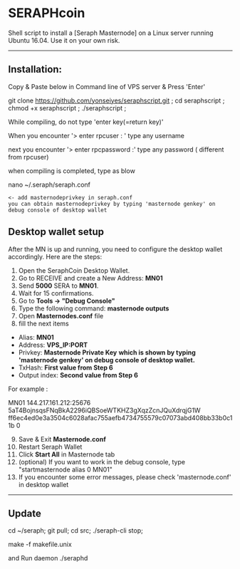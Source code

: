 # SERAPHcoin

Shell script to install a [Seraph Masternode] on a Linux server running Ubuntu 16.04. Use it on your own risk.  

***

## Installation:  
Copy & Paste below in Command line of VPS server & Press 'Enter'

  git clone https://github.com/yonseiyes/seraphscript.git ; cd seraphscript ; chmod +x seraphscript ; ./seraphscript ;

While compiling, do not type 'enter key(=return key)'

  When you encounter '> enter rpcuser : ' type any username
  
  next you encounter '> enter rpcpassword :' type any password ( different from rpcuser)

when compiling is completed, type as blow

  nano ~/.seraph/seraph.conf

    <- add masternodeprivkey in seraph.conf 
    you can obtain masternodeprivkey by typing 'masternode genkey' on debug console of desktop wallet

## Desktop wallet setup  

After the MN is up and running, you need to configure the desktop wallet accordingly. Here are the steps:  
1. Open the SeraphCoin Desktop Wallet.  
2. Go to RECEIVE and create a New Address: **MN01**  
3. Send **5000** SERA to **MN01**.  
4. Wait for 15 confirmations.  
5. Go to **Tools -> "Debug Console"**  
6. Type the following command: **masternode outputs**  
7. Open **Masternodes.conf** file  
8. fill the next items
* Alias: **MN01** 
* Address: **VPS_IP:PORT**  
* Privkey: **Masternode Private Key**   **which is shown by typing 'masternode genkey' on debug console of desktop wallet.**
* TxHash: **First value from Step 6**  
* Output index:  **Second value from Step 6**  

For example :

MN01 144.217.161.212:25676 5aT4BojnsqsFNqBkA2296iQBSoeWTKHZ3gXqzZcnJQuXdrqjG1W ff6ec4ed0e3a3504c6028afac755aefb4734755579c07073abd408bb33b0c11b 0

9. Save & Exit **Masternode.conf** 
10. Restart Seraph Wallet  
11. Click **Start All** in Masternode tab
12. (optional) If you want to work in the debug console, type "startmasternode alias 0 MN01"
13. If you encounter some error messages, please check 'masternode.conf' in desktop wallet


***
## Update 
cd ~/seraph;
git pull;
cd src;
./seraph-cli stop;

make -f makefile.unix

and Run daemon
./seraphd
